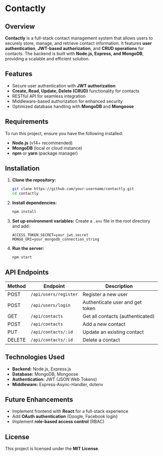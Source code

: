 # Contactly

## Overview
**Contactly** is a full-stack contact management system that allows users to securely store, manage, and retrieve contact information. It features **user authentication**, **JWT-based authorization**, and **CRUD operations** for contacts. The backend is built with **Node.js, Express, and MongoDB**, providing a scalable and efficient solution.

## Features
- Secure user authentication with **JWT authorization**
- **Create, Read, Update, Delete (CRUD)** functionality for contacts
- RESTful API for seamless integration
- Middleware-based authorization for enhanced security
- Optimized database handling with **MongoDB** and **Mongoose**

## Requirements
To run this project, ensure you have the following installed:
- **Node.js** (v14+ recommended)
- **MongoDB** (local or cloud instance)
- **npm** or **yarn** (package manager)

## Installation
1. **Clone the repository:**
   ```sh
   git clone https://github.com/your-username/contactly.git
   cd contactly
   ```
2. **Install dependencies:**
   ```sh
   npm install
   ```
3. **Set up environment variables:** Create a `.env` file in the root directory and add:
   ```env
   ACCESS_TOKEN_SECRET=your_jwt_secret
   MONGO_URI=your_mongodb_connection_string
   ```
4. **Run the server:**
   ```sh
   npm start
   ```

## API Endpoints
| Method | Endpoint | Description |
|--------|---------|-------------|
| POST | `/api/users/register` | Register a new user |
| POST | `/api/users/login` | Authenticate user and get token |
| GET | `/api/contacts` | Get all contacts (authenticated) |
| POST | `/api/contacts` | Add a new contact |
| PUT | `/api/contacts/:id` | Update an existing contact |
| DELETE | `/api/contacts/:id` | Delete a contact |

## Technologies Used
- **Backend:** Node.js, Express.js
- **Database:** MongoDB, Mongoose
- **Authentication:** JWT (JSON Web Tokens)
- **Middleware:** Express-Async-Handler, dotenv

## Future Enhancements
- Implement frontend with **React** for a full-stack experience
- Add **OAuth authentication** (Google, Facebook login)
- Implement **role-based access control** (RBAC)

## License
This project is licensed under the **MIT License**.


